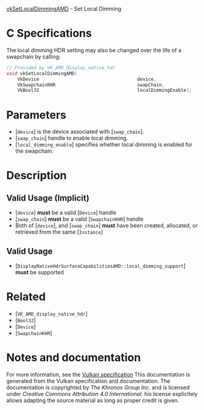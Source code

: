 [vkSetLocalDimmingAMD](https://www.khronos.org/registry/vulkan/specs/1.3-extensions/man/html/vkSetLocalDimmingAMD.html) - Set Local Dimming

# C Specifications
The local dimming HDR setting may also be changed over the life of a
swapchain by calling:
```c
// Provided by VK_AMD_display_native_hdr
void vkSetLocalDimmingAMD(
    VkDevice                                    device,
    VkSwapchainKHR                              swapChain,
    VkBool32                                    localDimmingEnable);
```

# Parameters
- [`device`] is the device associated with [`swap_chain`].
- [`swap_chain`] handle to enable local dimming.
- [`local_dimming_enable`] specifies whether local dimming is enabled for the swapchain.

# Description
## Valid Usage (Implicit)
-  [`device`] **must**  be a valid [`Device`] handle
-  [`swap_chain`] **must**  be a valid [`SwapchainKHR`] handle
-    Both of [`device`], and [`swap_chain`] **must**  have been created, allocated, or retrieved from the same [`Instance`]

## Valid Usage
-  [`DisplayNativeHdrSurfaceCapabilitiesAMD::local_dimming_support`] **must**  be supported

# Related
- [`VK_AMD_display_native_hdr`]
- [`Bool32`]
- [`Device`]
- [`SwapchainKHR`]

# Notes and documentation
For more information, see the [Vulkan specification](https://www.khronos.org/registry/vulkan/specs/1.3-extensions/html/vkspec.html)
This documentation is generated from the Vulkan specification and documentation.
The documentation is copyrighted by *The Khronos Group Inc.* and is licensed under *Creative Commons Attribution 4.0 International*.
his license explicitely allows adapting the source material as long as proper credit is given.
        